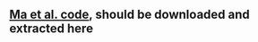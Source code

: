 ## [Ma et al. code](https://github.com/chaoma99/sr-metric), should be downloaded and extracted here
